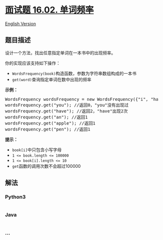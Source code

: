 # [面试题 16.02. 单词频率](https://leetcode-cn.com/problems/words-frequency-lcci)

[English Version](/lcci/16.02.Words%20Frequency/README_EN.md)

## 题目描述

<!-- 这里写题目描述 -->
<p>设计一个方法，找出任意指定单词在一本书中的出现频率。</p>
<p>你的实现应该支持如下操作：</p>
<ul>
<li><code>WordsFrequency(book)</code>构造函数，参数为字符串数组构成的一本书</li>
<li><code>get(word)</code>查询指定单词在数中出现的频率</li>
</ul>
<p><strong>示例：</strong></p>
<pre>WordsFrequency wordsFrequency = new WordsFrequency({"i", "have", "an", "apple", "he", "have", "a", "pen"});
wordsFrequency.get("you"); //返回0，"you"没有出现过
wordsFrequency.get("have"); //返回2，"have"出现2次
wordsFrequency.get("an"); //返回1
wordsFrequency.get("apple"); //返回1
wordsFrequency.get("pen"); //返回1
</pre>
<p><strong>提示：</strong></p>
<ul>
<li><code>book[i]</code>中只包含小写字母</li>
<li><code>1 <= book.length <= 100000</code></li>
<li><code>1 <= book[i].length <= 10</code></li>
<li><code>get</code>函数的调用次数不会超过100000</li>
</ul>

## 解法

<!-- 这里可写通用的实现逻辑 -->

<!-- tabs:start -->

### **Python3**

<!-- 这里可写当前语言的特殊实现逻辑 -->

```python

```

### **Java**

<!-- 这里可写当前语言的特殊实现逻辑 -->

```java

```

### **...**

```

```

<!-- tabs:end -->
